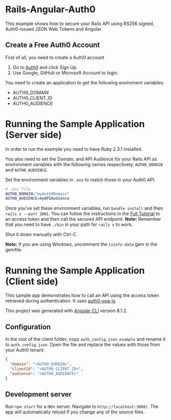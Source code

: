 # Rails-Angular-Auth0

This example shows how to secure your Rails API using RS256 signed, Auth0-issued JSON Web Tokens and Angular.

## Create a Free Auth0 Account

First of all, you need to create a Auth0 account

1. Go to [Auth0](https://auth0.com/signup) and click Sign Up.
2. Use Google, GitHub or Microsoft Account to login.

You need to create an application to get the following enviroment variables:
- AUTH0_DOMAIN
- AUTH0_CLIENT_ID
- AUTH0_AUDIENCE

# Running the Sample Application (Server side)

In order to run the example you need to have Ruby 2.3.1 installed.

You also need to set the Domain, and API Audience for your Rails API as environment variables with the following names respectively: `AUTH0_DOMAIN` and `AUTH0_AUDIENCE`.

Set the environment variables in `.env` to match those in your Auth0 API.

````bash
# .env file
AUTH0_DOMAIN="myAuth0Domain"
AUTH0_AUDIENCE=myAPIAudience
````
Once you've set these environment variables, run `bundle install` and then `rails s --port 3001`. You can follow the instructions in the [Full Tutorial](https://auth0.com/docs/quickstart/backend/rails/01-authentication-RS256) to an access token and then call the secured API endpoint.
__Note:__ Remember that you need to have `./bin` in your path for `rails s` to work.

Shut it down manually with Ctrl-C.

__Note:__ If you are using Windows, uncomment the `tzinfo-data` gem in the gemfile.

# Running the Sample Application (Client side)

This sample app demonstrates how to call an API using the access token retrieved during authentication. It uses [auth0-spa-js](https://github.com/auth0/auth0-spa-js).

This project was generated with [Angular CLI](https://github.com/angular/angular-cli) version 8.1.2.

## Configuration

In the root of the client folder, copy `auth_config.json.example` and rename it to `auth_config.json`. Open the file and replace the values with those from your Auth0 tenant:

```json
{
  "domain": "<AUTH0_DOMAIN>",
  "clientId": "<AUTH0_CLIENT_ID>",
  "audience": "<AUTH0_AUDIENCE>"
}
```

## Development server

Run `npm start` for a dev server. Navigate to `http://localhost:3000/`. The app will automatically reload if you change any of the source files.

